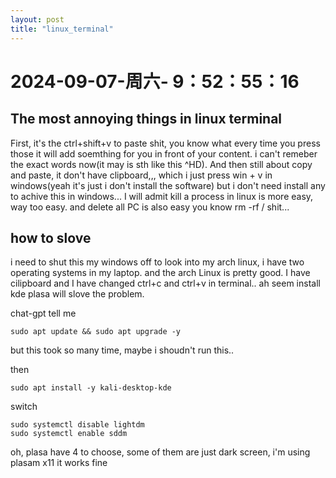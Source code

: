 ```yaml
--- 
layout: post 
title: "linux_terminal" 
--- 
```

# 2024-09-07-周六- 9：52：55：16 

## The most annoying things in linux terminal

First, it's the ctrl+shift+v to paste shit, you know what every time you press those it will add soemthing for you in front of your content. i can't remeber the exact words now(it may is sth like this ^HD). And then still about copy and paste, it don't have clipboard,,, which i just press win + v in windows(yeah it's just i don't install the software) but i don't need install any to achive this in windows... I will admit kill a process in linux is more easy, way too easy. and delete all PC is also easy you know rm -rf / shit...

## how to slove 

i need to shut this my windows off to look into my arch linux, i have two operating systems in my laptop. and the arch Linux is pretty good. I have cilipboard and I have changed ctrl+c and ctrl+v in terminal.. ah seem install kde plasa will slove the problem.

chat-gpt tell me 

```
sudo apt update && sudo apt upgrade -y
```

but this took so many time, maybe i shoudn't run this..

then 

```
sudo apt install -y kali-desktop-kde
```

switch 
```
sudo systemctl disable lightdm
sudo systemctl enable sddm
```

oh, plasa have 4 to choose, some of them are just dark screen, i'm using plasam x11 it works fine
